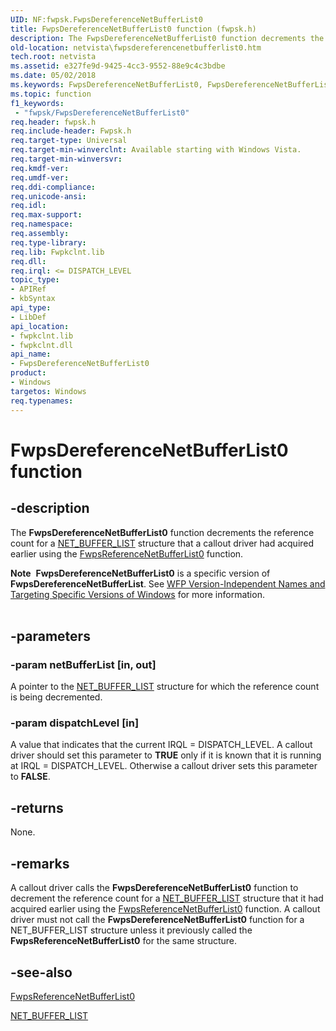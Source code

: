 ```yaml
---
UID: NF:fwpsk.FwpsDereferenceNetBufferList0
title: FwpsDereferenceNetBufferList0 function (fwpsk.h)
description: The FwpsDereferenceNetBufferList0 function decrements the reference count for a NET_BUFFER_LIST structure that a callout driver had acquired earlier using the FwpsReferenceNetBufferList0 function.Note  FwpsDereferenceNetBufferList0 is a specific version of FwpsDereferenceNetBufferList. See WFP Version-Independent Names and Targeting Specific Versions of Windows for more information.
old-location: netvista\fwpsdereferencenetbufferlist0.htm
tech.root: netvista
ms.assetid: e327fe9d-9425-4cc3-9552-88e9c4c3bdbe
ms.date: 05/02/2018
ms.keywords: FwpsDereferenceNetBufferList0, FwpsDereferenceNetBufferList0 function [Network Drivers Starting with Windows Vista], fwpsk/FwpsDereferenceNetBufferList0, netvista.fwpsdereferencenetbufferlist0, wfp_ref_2_funct_3_fwps_D-H_c55180f3-4575-4279-8481-99b17215fc11.xml
ms.topic: function
f1_keywords:
 - "fwpsk/FwpsDereferenceNetBufferList0"
req.header: fwpsk.h
req.include-header: Fwpsk.h
req.target-type: Universal
req.target-min-winverclnt: Available starting with Windows Vista.
req.target-min-winversvr: 
req.kmdf-ver: 
req.umdf-ver: 
req.ddi-compliance: 
req.unicode-ansi: 
req.idl: 
req.max-support: 
req.namespace: 
req.assembly: 
req.type-library: 
req.lib: Fwpkclnt.lib
req.dll: 
req.irql: <= DISPATCH_LEVEL
topic_type:
- APIRef
- kbSyntax
api_type:
- LibDef
api_location:
- fwpkclnt.lib
- fwpkclnt.dll
api_name:
- FwpsDereferenceNetBufferList0
product:
- Windows
targetos: Windows
req.typenames: 
---
```


# FwpsDereferenceNetBufferList0 function


## -description


The 
  <b>FwpsDereferenceNetBufferList0</b> function decrements the reference count for a 
  <a href="https://docs.microsoft.com/windows-hardware/drivers/ddi/ndis/ns-ndis-_net_buffer_list">NET_BUFFER_LIST</a> structure that a callout
  driver had acquired earlier using the 
  <a href="https://docs.microsoft.com/windows-hardware/drivers/ddi/fwpsk/nf-fwpsk-fwpsreferencenetbufferlist0">FwpsReferenceNetBufferList0</a> function.
<div class="alert"><b>Note</b>  <b>FwpsDereferenceNetBufferList0</b> is a specific version of <b>FwpsDereferenceNetBufferList</b>. See <a href="https://docs.microsoft.com/windows/desktop/FWP/wfp-version-independent-names-and-targeting-specific-versions-of-windows">WFP Version-Independent Names and Targeting Specific Versions of Windows</a> for more information.</div><div> </div>

## -parameters




### -param netBufferList [in, out]

A pointer to the 
     <a href="https://docs.microsoft.com/windows-hardware/drivers/ddi/ndis/ns-ndis-_net_buffer_list">NET_BUFFER_LIST</a> structure for which the
     reference count is being decremented.


### -param dispatchLevel [in]

A value that indicates that the current IRQL = DISPATCH_LEVEL. A callout driver should set this
     parameter to <b>TRUE</b> only if it is known that it is running at IRQL = DISPATCH_LEVEL. Otherwise a callout
     driver sets this parameter to <b>FALSE</b>.


## -returns



None.




## -remarks



A callout driver calls the 
    <b>FwpsDereferenceNetBufferList0</b> function to decrement the reference count for a 
    <a href="https://docs.microsoft.com/windows-hardware/drivers/ddi/ndis/ns-ndis-_net_buffer_list">NET_BUFFER_LIST</a> structure that it had
    acquired earlier using the 
    <a href="https://docs.microsoft.com/windows-hardware/drivers/ddi/fwpsk/nf-fwpsk-fwpsreferencenetbufferlist0">FwpsReferenceNetBufferList0</a> function. A callout driver must not call the 
    <b>FwpsDereferenceNetBufferList0</b> function for a NET_BUFFER_LIST structure unless it previously called
    the 
    <b>
    FwpsReferenceNetBufferList0</b> for the same structure.




## -see-also




<a href="https://docs.microsoft.com/windows-hardware/drivers/ddi/fwpsk/nf-fwpsk-fwpsreferencenetbufferlist0">FwpsReferenceNetBufferList0</a>



<a href="https://docs.microsoft.com/windows-hardware/drivers/ddi/ndis/ns-ndis-_net_buffer_list">NET_BUFFER_LIST</a>
 

 

